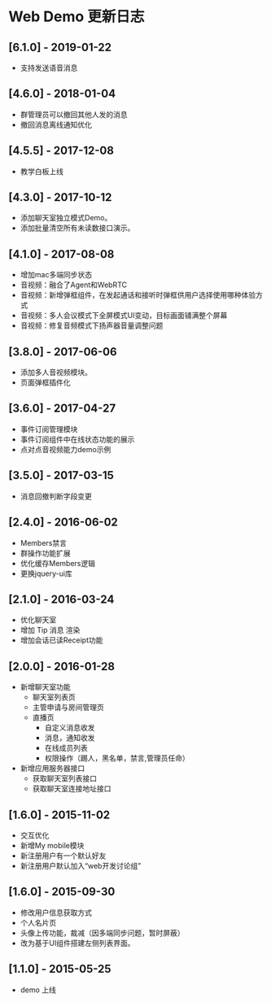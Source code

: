 # Web Demo 更新日志

## [6.1.0] - 2019-01-22

- 支持发送语音消息

## [4.6.0] - 2018-01-04

- 群管理员可以撤回其他人发的消息
- 撤回消息离线通知优化

## [4.5.5] - 2017-12-08

- 教学白板上线

## [4.3.0] - 2017-10-12

- 添加聊天室独立模式Demo。
- 添加批量清空所有未读数接口演示。

## [4.1.0] - 2017-08-08

- 增加mac多端同步状态
- 音视频：融合了Agent和WebRTC
- 音视频：新增弹框组件，在发起通话和接听时弹框供用户选择使用哪种体验方式
- 音视频：多人会议模式下全屏模式UI变动，目标画面铺满整个屏幕
- 音视频：修复音频模式下扬声器音量调整问题

## [3.8.0] - 2017-06-06

- 添加多人音视频模块。
- 页面弹框插件化

## [3.6.0] - 2017-04-27

- 事件订阅管理模块
- 事件订阅组件中在线状态功能的展示
- 点对点音视频能力demo示例

## [3.5.0] - 2017-03-15

- 消息回撤判断字段变更

## [2.4.0] - 2016-06-02

- Members禁言
- 群操作功能扩展
- 优化缓存Members逻辑
- 更换jquery-ui库

## [2.1.0] - 2016-03-24

- 优化聊天室
- 增加 Tip 消息 渲染
- 增加会话已读Receipt功能

## [2.0.0] - 2016-01-28

- 新增聊天室功能
    - 聊天室列表页
    - 主管申请与房间管理页
    - 直播页
        - 自定义消息收发
        - 消息，通知收发
        - 在线成员列表
        - 权限操作（踢人，黑名单，禁言,管理员任命）
- 新增应用服务器接口
    - 获取聊天室列表接口
    - 获取聊天室连接地址接口

## [1.6.0] - 2015-11-02

- 交互优化
- 新增My mobile模块
- 新注册用户有一个默认好友
- 新注册用户默认加入“web开发讨论组”

## [1.6.0] - 2015-09-30

- 修改用户信息获取方式
- 个人名片页
- 头像上传功能，裁减（因多端同步问题，暂时屏蔽）
- 改为基于UI组件搭建左侧列表界面。


## [1.1.0] - 2015-05-25

- demo 上线
